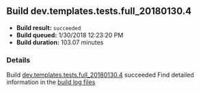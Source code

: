 ## Build dev.templates.tests.full_20180130.4
- **Build result:** `succeeded`
- **Build queued:** 1/30/2018 12:23:20 PM
- **Build duration:** 103.07 minutes
### Details
Build [dev.templates.tests.full_20180130.4](https://winappstudio.visualstudio.com/web/build.aspx?pcguid=a4ef43be-68ce-4195-a619-079b4d9834c2&builduri=vstfs%3a%2f%2f%2fBuild%2fBuild%2f24819) succeeded
Find detailed information in the [build log files](https://uwpctdiags.blob.core.windows.net/buildlogs/dev.templates.tests.full_20180130.4_logs.zip)

